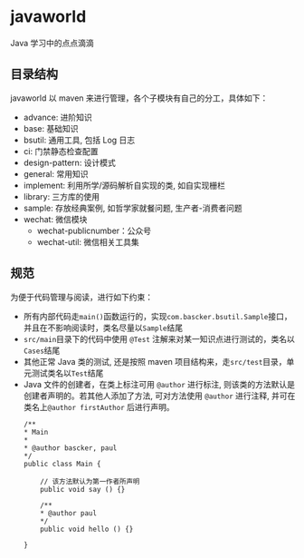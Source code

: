 # javaworld
Java 学习中的点点滴滴

## 目录结构
javaworld 以 maven 来进行管理，各个子模块有自己的分工，具体如下：
* advance: 进阶知识
* base: 基础知识
* bsutil: 通用工具, 包括 Log 日志
* ci: 门禁静态检查配置
* design-pattern: 设计模式
* general: 常用知识
* implement: 利用所学/源码解析自实现的类, 如自实现栅栏
* library: 三方库的使用
* sample: 存放经典案例, 如哲学家就餐问题, 生产者-消费者问题
* wechat: 微信模块
    * wechat-publicnumber：公众号
    * wechat-util: 微信相关工具集

## 规范
为便于代码管理与阅读，进行如下约束：
* 所有内部代码走`main()`函数运行的，实现`com.bascker.bsutil.Sample`接口，并且在不影响阅读时，类名尽量以`Sample`结尾
* `src/main`目录下的代码中使用 `@Test` 注解来对某一知识点进行测试的，类名以`Cases`结尾
* 其他正常 Java 类的测试, 还是按照 maven 项目结构来，走`src/test`目录，单元测试类名以`Test`结尾
* Java 文件的创建者，在类上标注可用 `@author` 进行标注, 则该类的方法默认是创建者声明的。若其他人添加了方法, 可对方法使用 `@author` 
进行注释, 并可在类名上`@author firstAuthor` 后进行声明。
    ```
    /**
    * Main
    *
    * @author bascker, paul
    */
    public class Main {
        
        // 该方法默认为第一作者所声明
        public void say () {}
        
        /**
        * @author paul
        */
        public void hello () {}
        
    }
    ```